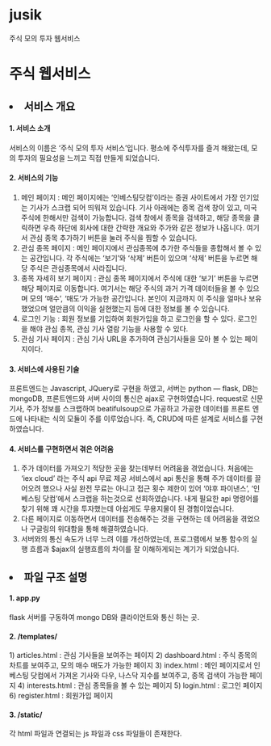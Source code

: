 # jusik
주식 모의 투자 웹서비스

<h1>주식 웹서비스</h1>

<h2><li>서비스 개요</li></h2> 

<h4>1. 서비스 소개</h4>

서비스의 이름은 ‘주식 모의 투자 서비스’입니다. 평소에 주식투자를 즐겨 해왔는데, 모의 투자의 필요성을 느끼고 직접 만들게 되었습니다.

<h4>2. 서비스의 기능</h4>

1) 메인 페이지 :
메인 페이지에는 ‘인베스팅닷컴’이라는 증권 사이트에서 가장 인기있는 기사가 스크랩 되어 띄워져 있습니다. 기사 아래에는 종목 검색 창이 있고, 미국 주식에 한해서만 검색이 가능합니다.
검색 창에서 종목을 검색하고, 해당 종목을 클릭하면 우측 하단에 회사에 대한 간략한 개요와 주가와 같은 정보가 나옵니다. 여기서 관심 종목 추가하기 버튼을 눌러 주식을 찜할 수 있습니다.
2) 관심 종목 페이지 :
메인 페이지에서 관심종목에 추가한 주식들을 종합해서 볼 수 있는 공간입니다. 각 주식에는 ‘보기’와 ‘삭제’ 버튼이 있으며 ‘삭제’ 버튼을 누르면 해당 주식은 관심종목에서 사라집니다.
3) 종목 자세히 보기 페이지 :
관심 종목 페이지에서 주식에 대한 ‘보기’ 버튼을 누르면 해당 페이지로 이동합니다. 여기서는 해당 주식의 과거 가격 데이터들을 볼 수 있으며 모의 ‘매수’, ‘매도’가 가능한 공간입니다.
본인이 지금까지 이 주식을 얼마나 보유했었으며 얼만큼의 이익을 실현했는지 등에 대한 정보를 볼 수 있습니다.
4) 로그인 기능 :
회원 정보를 기입하여 회원가입을 하고 로그인을 할 수 있다. 로그인을 해야 관심 종목, 관심 기사 열람 기능을 사용할 수 있다. 
5) 관심 기사 페이지 :
관심 기사 URL을 추가하여 관심기사들을 모아 볼 수 있는 페이지이다. 

<h4>3. 서비스에 사용된 기술</h4>

프론트엔드는 Javascript, JQuery로 구현을 하였고, 서버는 python — flask, DB는 mongoDB, 프론트엔드와 서버 사이의 통신은 ajax로 구현하였습니다.
request로 신문 기사, 주가 정보를 스크랩하여 beatifulsoup으로 가공하고 가공한 데이터를 프론트 엔드에 나타내는 식의 모듈이 주를 이루었습니다.
즉, CRUD에 따른 설계로 서비스를 구현하였습니다.

<h4>4. 서비스를 구현하면서 겪은 어려움</h4>

1) 주가 데이터를 가져오기 적당한 곳을 찾는데부터 어려움을 겪었습니다. 처음에는 ‘iex cloud’ 라는 주식 api 무료 제공 서비스에서 api 통신을 통해 주가 데이터를 끌어오려 했으나 사실 완전 무료는 아니고 접근 횟수 제한이 있어 ‘야후 파이낸스’, ‘인베스팅 닷컴’에서 스크랩을 하는것으로 선회하였습니다. 내게 필요한 api 명령어를 찾기 위해 꽤 시간을 투자했는데 아쉽게도 무용지물이 된 경험이었습니다.
2) 다른 페이지로 이동하면서 데이터를 전송해주는 것을 구현하는 데 어려움을 겪었으나 구글링의 위대함을 통해 해결하였습니다.
3) 서버와의 통신 속도가 너무 느려 이를 개선하였는데, 프로그램에서 보통 함수의 실행 흐름과 $ajax의 실행흐름의 차이를 잘 이해하게되는 계기가 되었습니다.


<h2><li>파일 구조 설명</li></h2>

<h4>1. app.py</h4>
flask 서버를 구동하여 mongo DB와 클라이언트와 통신 하는 곳.

<h4>2. /templates/</h4>
1) articles.html : 관심 기사들을 보여주는 페이지 
2) dashboard.html : 주식 종목의 차트를 보여주고, 모의 매수 매도가 가능한 페이지
3) index.html : 메인 페이지로서 인베스팅 닷컴에서 가져온 기사와 다우, 나스닥 지수를 보여주고, 종목 검색이 가능한 페이지 
4) interests.html : 관심 종목들을 볼 수 있는 페이지
5) login.html : 로그인 페이지 
6) register.html : 회원가입 페이지 

<h4>3. /static/</h4>
각 html 파일과 연결되는 js 파일과 css 파일들이 존재한다.

